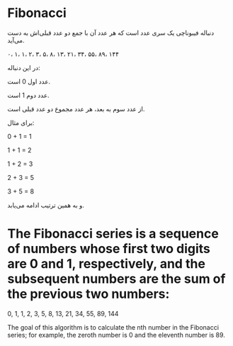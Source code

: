  # Fibonacci
دنباله فیبوناچی یک سری عدد است که هر عدد آن با جمع دو عدد قبلی‌اش به دست می‌آید.


۰، ۱، ۱، ۲، ۳، ۵، ۸، ۱۳، ۲۱، ۳۴، ۵۵، ۸۹، ۱۴۴

در این دنباله:

عدد اول 0 است.

عدد دوم 1 است.

از عدد سوم به بعد، هر عدد مجموع دو عدد قبلی است.

برای مثال:

0 + 1 = 1

1 + 1 = 2

1 + 2 = 3

2 + 3 = 5

3 + 5 = 8

و به همین ترتیب ادامه می‌یابد.


# The Fibonacci series is a sequence of numbers whose first two digits are 0 and 1, respectively, and the subsequent numbers are the sum of the previous two numbers:

0, 1, 1, 2, 3, 5, 8, 13, 21, 34, 55, 89, 144

The goal of this algorithm is to calculate the nth number in the Fibonacci series; for example, the zeroth number is 0 and the eleventh number is 89.